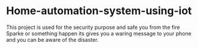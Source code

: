 # Home-automation-system-using-iot
This project is used for the security purpose and safe you from the fire Sparke  or something happen its gives you a waring message to your phone and you can be aware of the disaster. 
